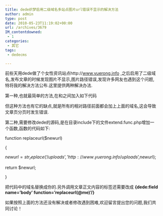 ```yaml
---
title: dede织梦启用二级域名多站点图片url错误不显示的解决方法
author: admin
type: post
date: 2010-05-23T11:19:02+00:00
url: /archives/3679
IM_contentdowned:
 - 1
categories:
 - 其它
tags:
 - dedecms

---
```


前些天用dede做了个女性资讯站点http://www.yuerong.info ,之后启用了二级域名,发布文章的时候发现图片不显示,图片路径错误,发现许多网友也遇到这个问题,特将我的解决方法公布.这里提供两种解决办法.


第一种,也就最简单的方法,在和之间加入如下代码


但这种方法也有它的缺点,就是所有的相对路径前面都会加上上面的域名,这会导致文章页分页时发生错误.


第二种,需要修改dede的源码,是在目录include下的文件extend.func.php增加一个函数,函数的代码如下:


function replaceurl($newurl)

{

$newurl=str_replace(‘/uploads’,’http://www.yuerong.info/uploads’,$newurl);

return $newurl;

}


把代码中的域名替换成你的.另外调用文章正文内容的标签还需要改成 **{dede:field name=’body’ function=’replaceurl(@me)’/}**

如果按照上面的方法还没有解决或者修改遇到困难,欢迎留言提出您的问题,我们共同讨论！
